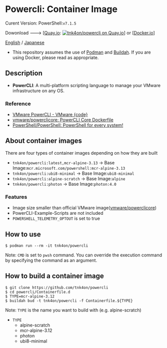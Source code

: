 # Powercli: Container Image

Curent Version: PowerShell:`v7.1.5`

Dowonload ---> [[Quay.io](https://quay.io/repository/tnk4on/powercli): [![tnk4on/powercli on Quay.io](https://quay.io/repository/tnk4on/powercli/status "tnk4on/powercli on Quay.io")](https://quay.io/repository/tnk4on/powercli)] or [[Docker.io](https://hub.docker.com/r/tnk4on/powercli)]

[English](README.md) / [Japanese](README_ja.md)

- This repository assumes the use of [Podman](https://github.com/containers/podman) and [Buildah](https://github.com/containers/buildah). If you are using Docker, please read as appropriate.

## Description

- **PowerCLI**: A multi-platform scripting language to manage your VMware infrastructure on any OS. 

### Reference
- [VMware PowerCLI - VMware {code}](https://code.vmware.com/tool/vmware-powercli)
- [vmware/powerclicore: PowerCLI Core Dockerfile](https://github.com/vmware/powerclicore)
- [PowerShell/PowerShell: PowerShell for every system!](https://github.com/PowerShell/PowerShell)

## About container images

There are four types of container images depending on how they are built
- `tnk4on/powercli:latest,mcr-alpine-3.13` -> Base Image:`mcr.microsoft.com/powershell:mcr-alpine-3.13`
- `tnk4on/powercli:ubi8-minimal` -> Base Image:`ubi8-minimal`
- `tnk4on/powercli:alpine-scratch` -> Base Image:`alpine`
- `tnk4on/powercli:photon` -> Base Image:`photon:4.0`

### Features

- Image size smaller than official VMware image([vmware/powerclicore](https://github.com/vmware/powerclicore))
- PowerCLI-Example-Scripts are not included
- `POWERSHELL_TELEMETRY_OPTOUT` is set to true

## How to use

```
$ podman run --rm -it tnk4on/powercli
```
Note: `CMD` is set to `pwsh` command. You can override the execution command by specifying the command as an argument.

## How to build a container image

```
$ git clone https://github.com/tnk4on/powercli
$ cd powercli/Containerfile.d
$ TYPE=mcr-alpine-3.12
$ buildah bud -t tnk4on/powercli -f Containerfile.${TYPE}
```
Note: `TYPE` is the name you want to build with (e.g. alpine-scratch)
- `TYPE`
    - alpine-scratch
    - mcr-alpine-3.12
    - photon
    - ubi8-minimal